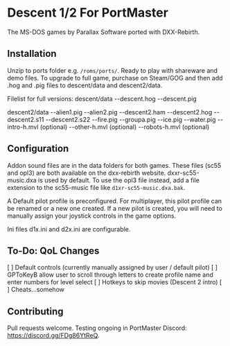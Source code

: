 # Descent 1/2 For PortMaster
The MS-DOS games by Parallax Software ported with DXX-Rebirth.

## Installation
Unzip to ports folder e.g. ```/roms/ports/```. Ready to play with shareware and demo files. To upgrade to full game, purchase on Steam/GOG and then add .hog and .pig files to descent/data and descent2/data.

Filelist for full versions:
descent/data
--descent.hog
--descent.pig

descent2/data
--alien1.pig
--alien2.pig
--descent2.ham
--descent2.hog
--descent2.s11
--descent2.s22
--fire.pig
--groupa.pig
--ice.pig
--water.pig
--intro-h.mvl (optional)
--other-h.mvl (optional)
--robots-h.mvl (optional)


## Configuration
Addon sound files are in the data folders for both games. These files (sc55 and opl3) are both available on the dxx-rebirth website. dxxr-sc55-music.dxa is used by default. To use the opl3 file instead,
add a file extension to the sc55-music file like ```d1xr-sc55-music.dxa.bak```.

A Default pilot profile is preconfigured. For multiplayer, this pilot profile can be renamed or a new one created. If a new pilot is created, you will need to manually assign your joystick controls in the game options.

Ini files d1x.ini and d2x.ini are configurable.

## To-Do: QoL Changes
[ ] Default controls (currently manually assigned by user / default pilot)
[ ] GPToKeyB allow user to scroll through letters to create profile name and enter numbers for level select
[ ] Hotkeys to skip movies (Descent 2 intro) 
[ ] Cheats...somehow

## Contributing
Pull requests welcome. Testing ongoing in PortMaster Discord: https://discord.gg/FDg86YtReQ.
